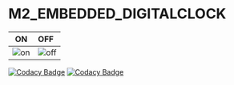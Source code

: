 # M2_EMBEDDED_DIGITALCLOCK


| ON | OFF |
|---|:------|
|![on](https://encrypted-tbn0.gstatic.com/images?q=tbn:ANd9GcR2li8NdXSJ2l1iKBHH2J9dMkEEbcGETf4Hjw&usqp=CAU) | ![off](https://encrypted-tbn0.gstatic.com/images?q=tbn:ANd9GcRoPuhjZyDSHDTZ254Hq0QPmqNaiNghym9H4Q&usqp=CAU)|



[![Codacy Badge](https://api.codacy.com/project/badge/Grade/2447707c0737456e8f5b6be9f0c1f27c)](https://app.codacy.com/gh/pmshots98208/M2_EMBEDDED_DIGITALCLOCK?utm_source=github.com&utm_medium=referral&utm_content=pmshots98208/M2_EMBEDDED_DIGITALCLOCK&utm_campaign=Badge_Grade_Settings)
[![Codacy Badge](https://app.codacy.com/project/badge/Grade/d2ff44e168f74cfd857bb6535df17455)](https://www.codacy.com/gh/pmshots98208/M2_EMBEDDED_DIGITALCLOCK/dashboard?utm_source=github.com&amp;utm_medium=referral&amp;utm_content=pmshots98208/M2_EMBEDDED_DIGITALCLOCK&amp;utm_campaign=Badge_Grade)
